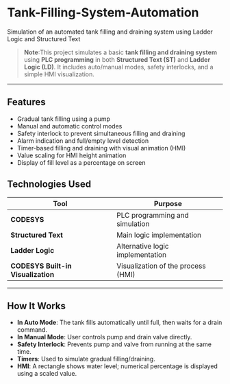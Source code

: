 # Tank-Filling-System-Automation
Simulation of an automated tank filling and draining system using Ladder Logic and Structured Text

> **Note**:This project simulates a basic **tank filling and draining system** using **PLC programming** in both **Structured Text (ST)** and **Ladder Logic (LD)**. It includes auto/manual modes, safety interlocks, and a simple HMI visualization.

---

## Features

-  Gradual tank filling using a pump
-  Manual and automatic control modes
-  Safety interlock to prevent simultaneous filling and draining
-  Alarm indication and full/empty level detection
-  Timer-based filling and draining with visual animation (HMI)
-  Value scaling for HMI height animation
-  Display of fill level as a percentage on screen


## Technologies Used

| Tool          | Purpose                               |
|---------------|----------------------------------------|
| **CODESYS**   | PLC programming and simulation         |
| **Structured Text** | Main logic implementation        |
| **Ladder Logic** | Alternative logic implementation    |
| **CODESYS Built-in Visualization** | Visualization of the process (HMI)|

---

## How It Works

- **In Auto Mode**: The tank fills automatically until full, then waits for a drain command.
- **In Manual Mode**: User controls pump and drain valve directly.
- **Safety Interlock**: Prevents pump and valve from running at the same time.
- **Timers**: Used to simulate gradual filling/draining.
- **HMI**: A rectangle shows water level; numerical percentage is displayed using a scaled value.
